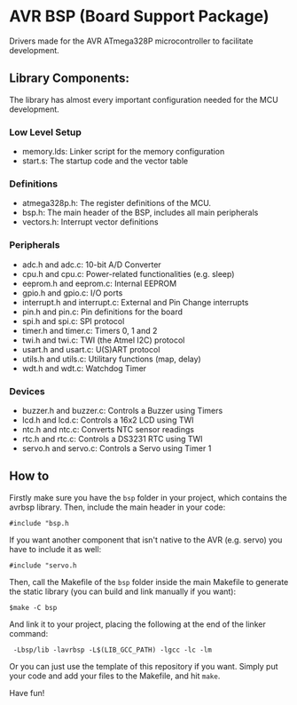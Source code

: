 # AVR BSP (Board Support Package)

Drivers made for the AVR ATmega328P microcontroller to facilitate development.

## Library Components:

The library has almost every important configuration needed for the MCU development. 

### Low Level Setup

- memory.lds: Linker script for the memory configuration
- start.s: The startup code and the vector table

### Definitions

- atmega328p.h: The register definitions of the MCU.
- bsp.h: The main header of the BSP, includes all main peripherals
- vectors.h: Interrupt vector definitions

### Peripherals

- adc.h and adc.c: 10-bit A/D Converter
- cpu.h and cpu.c: Power-related functionalities (e.g. sleep)
- eeprom.h and eeprom.c: Internal EEPROM
- gpio.h and gpio.c: I/O ports
- interrupt.h and interrupt.c: External and Pin Change interrupts
- pin.h and pin.c: Pin definitions for the board
- spi.h and spi.c: SPI protocol
- timer.h and timer.c: Timers 0, 1 and 2
- twi.h and twi.c: TWI (the Atmel I2C) protocol
- usart.h and usart.c: U(S)ART protocol
- utils.h and utils.c: Utilitary functions (map, delay)
- wdt.h and wdt.c: Watchdog Timer

### Devices

- buzzer.h and buzzer.c: Controls a Buzzer using Timers
- lcd.h and lcd.c: Controls a 16x2 LCD using TWI
- ntc.h and ntc.c: Converts NTC sensor readings
- rtc.h and rtc.c: Controls a DS3231 RTC using TWI
- servo.h and servo.c: Controls a Servo using Timer 1

## How to

Firstly make sure you have the ```bsp``` folder in your project, which contains the avrbsp library. Then, include the main header in your code:

```
#include "bsp.h
```

If you want another component that isn't native to the AVR (e.g. servo) you have to include it as well:

```
#include "servo.h
```

Then, call the Makefile of the ```bsp``` folder inside the main Makefile to generate the static library (you can build and link manually if you want):

```
$make -C bsp
```

And link it to your project, placing the following at the end of the linker command:

```
 -Lbsp/lib -lavrbsp -L$(LIB_GCC_PATH) -lgcc -lc -lm
```

Or you can just use the template of this repository if you want. Simply put your code and add your files to the Makefile, and hit ```make```.

Have fun!
